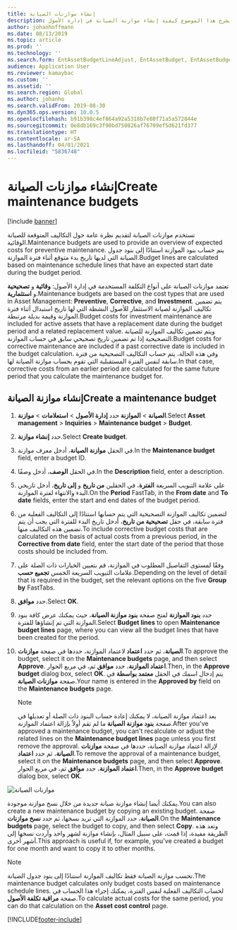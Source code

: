 ```yaml
---
title: إنشاء موازنات الصيانة
description: يشرح هذا الموضوع كيفية إنشاء موازنة الصيانة في إدارة الأصول.
author: johanhoffmann
ms.date: 08/13/2019
ms.topic: article
ms.prod: ''
ms.technology: ''
ms.search.form: EntAssetBudgetLineAdjust, EntAssetBudget, EntAssetBudgetRecalc, EntAssetBudgetCopy, EntAssetBudgetLine, EntAssetBudgetCreate, EntAssetBudgetApprove, EntAssetBudgetCalculateActualCost
audience: Application User
ms.reviewer: kamaybac
ms.custom: ''
ms.assetid: ''
ms.search.region: Global
ms.author: johanho
ms.search.validFrom: 2019-08-30
ms.dyn365.ops.version: 10.0.5
ms.openlocfilehash: b91b398c4ef864a92a5318b7e80f71a5a572844e
ms.sourcegitcommit: 0e8db169c3f90bd750826af76709ef5d621fd377
ms.translationtype: HT
ms.contentlocale: ar-SA
ms.lasthandoff: 04/01/2021
ms.locfileid: "5836748"
---
```

# <a name="create-maintenance-budgets"></a><span data-ttu-id="7222b-103">إنشاء موازنات الصيانة</span><span class="sxs-lookup"><span data-stu-id="7222b-103">Create maintenance budgets</span></span>

[!include [banner](../../includes/banner.md)]

 



<span data-ttu-id="7222b-104">تستخدم موازنات الصيانة لتقديم نظرة عامة حول التكاليف المتوقعة للصيانة الوقائية.</span><span class="sxs-lookup"><span data-stu-id="7222b-104">Maintenance budgets are used to provide an overview of expected costs for preventive maintenance.</span></span> <span data-ttu-id="7222b-105">يتم حساب بنود الموازنة استنادًا إلى بنود جدول الصيانة التي لديها تاريخ بدء متوقع أثناء فترة الموازنة.</span><span class="sxs-lookup"><span data-stu-id="7222b-105">Budget lines are calculated based on maintenance schedule lines that have an expected start date during the budget period.</span></span>

<span data-ttu-id="7222b-106">تعتمد موازنات الصيانة على أنواع التكلفة المستخدمة في إدارة الأصول: **وقائية** و **تصحيحية** و **استثمارية**.</span><span class="sxs-lookup"><span data-stu-id="7222b-106">Maintenance budgets are based on the cost types that are used in Asset Management: **Preventive**, **Corrective**, and **Investment**.</span></span> <span data-ttu-id="7222b-107">يتم تضمين تكاليف الموازنة لصيانة الاستثمار للأصول النشطة التي لها تاريخ استبدال أثناء فترة الموازنة وقيمة بديلة مرتبطة.</span><span class="sxs-lookup"><span data-stu-id="7222b-107">Budget costs for investment maintenance are included for active assets that have a replacement date during the budget period and a related replacement value.</span></span> <span data-ttu-id="7222b-108">ويتم تضمين تكاليف الموازنة للصيانة التصحيحية إذا تم تضمين تاريخ تصحيحي سابق في حساب الموازنة.</span><span class="sxs-lookup"><span data-stu-id="7222b-108">Budget costs for corrective maintenance are included if a past corrective date is included in the budget calculation.</span></span> <span data-ttu-id="7222b-109">وفي هذه الحالة، يتم حساب التكاليف التصحيحية من فترة سابقة لنفس الفترة المستقبلية التي تقوم بحساب موازنة الصيانة لها.</span><span class="sxs-lookup"><span data-stu-id="7222b-109">In that case, corrective costs from an earlier period are calculated for the same future period that you calculate the maintenance budget for.</span></span>

## <a name="create-a-maintenance-budget"></a><span data-ttu-id="7222b-110">إنشاء موازنة الصيانة</span><span class="sxs-lookup"><span data-stu-id="7222b-110">Create a maintenance budget</span></span>

1. <span data-ttu-id="7222b-111">حدد **إدارة الأصول** \> **استعلامات** \> **موازنة‏‎ الصيانة** \> **الموازنة‏‎**.</span><span class="sxs-lookup"><span data-stu-id="7222b-111">Select **Asset management** \> **Inquiries** \> **Maintenance budget** \> **Budget**.</span></span>
2. <span data-ttu-id="7222b-112">حدد **إنشاء موازنة**.</span><span class="sxs-lookup"><span data-stu-id="7222b-112">Select **Create budget**.</span></span>
3. <span data-ttu-id="7222b-113">في الحقل **موازنة الصيانة**، أدخل معرف موازنة.</span><span class="sxs-lookup"><span data-stu-id="7222b-113">In the **Maintenance budget** field, enter a budget ID.</span></span>
4. <span data-ttu-id="7222b-114">في الحقل **الوصف**، أدخل وصفًا.</span><span class="sxs-lookup"><span data-stu-id="7222b-114">In the **Description** field, enter a description.</span></span>
4. <span data-ttu-id="7222b-115">على علامة التبويب السريعة **الفترة**، في الحقلين **من تاريخ** و **إلى تاريخ**، أدخل تاريخي البدء والانتهاء لفترة الموازنة.</span><span class="sxs-lookup"><span data-stu-id="7222b-115">On the **Period** FastTab, in the **From date** and **To date** fields, enter the start and end dates of the budget period.</span></span>
5. <span data-ttu-id="7222b-116">لتضمين تكاليف الموازنة التصحيحية التي يتم حسابها استنادًا إلى التكاليف الفعلية من فترة سابقة، في حقل **تصحيحية من تاريخ**، أدخل تاريخ البدء للفترة التي يجب أن يتم تضمين هذه التكاليف منها.</span><span class="sxs-lookup"><span data-stu-id="7222b-116">To include corrective budget costs that are calculated on the basis of actual costs from a previous period, in the **Corrective from date** field, enter the start date of the period that those costs should be included from.</span></span>
6. <span data-ttu-id="7222b-117">وفقًا لمستوى التفاصيل المطلوب في الموازنة، قم بتعيين الخيارات ذات الصلة على علامات التبويب السريعة الخمس **تجميع حسب**.</span><span class="sxs-lookup"><span data-stu-id="7222b-117">Depending on the level of detail that is required in the budget, set the relevant options on the five **Group by** FastTabs.</span></span>
7. <span data-ttu-id="7222b-118">حدد **موافق**.</span><span class="sxs-lookup"><span data-stu-id="7222b-118">Select **OK**.</span></span>
8. <span data-ttu-id="7222b-119">حدد **بنود الموازنة** لفتح صفحة **بنود موازنة الصيانة**، حيث يمكنك عرض كافة بنود الموازنة التي تم إنشاؤها للفترة.</span><span class="sxs-lookup"><span data-stu-id="7222b-119">Select **Budget lines** to open **Maintenance budget lines** page, where you can view all the budget lines that have been created for the period.</span></span>
9. <span data-ttu-id="7222b-120">لاعتماد الموازنة، حددها في صفحة **موازنات‏‎ الصيانة**، ثم حدد **اعتماد**.</span><span class="sxs-lookup"><span data-stu-id="7222b-120">To approve the budget, select it on the **Maintenance budgets** page, and then select **Approve**.</span></span> <span data-ttu-id="7222b-121">ثم، في مربع الحوار‏‎ **اعتماد الموازنة**، حدد **موافق**.</span><span class="sxs-lookup"><span data-stu-id="7222b-121">Then, in the **Approve budget** dialog box, select **OK**.</span></span> <span data-ttu-id="7222b-122">يتم إدخال اسمك في الحقل **معتمد بواسطة** في صفحة **موازنات الصيانة**.</span><span class="sxs-lookup"><span data-stu-id="7222b-122">Your name is entered in the **Approved by** field on the **Maintenance budgets** page.</span></span>

    > [!NOTE]
    > <span data-ttu-id="7222b-123">بعد اعتماد موازنة الصيانة، لا يمكنك إعادة حساب البنود ذات الصلة أو تعديلها في صفحة **بنود موازنة الصيانة** ما لم تقم أولاً بإزالة اعتماد الموازنة.</span><span class="sxs-lookup"><span data-stu-id="7222b-123">After you've approved a maintenance budget, you can't recalculate or adjust the related lines on the **Maintenance budget lines** page unless you first remove the approval.</span></span> <span data-ttu-id="7222b-124">لإزالة اعتماد موازنة الصيانة، حددها في صفحة **موازنات‏‎ الصيانة**، ثم حدد **اعتماد**.</span><span class="sxs-lookup"><span data-stu-id="7222b-124">To remove the approval of a maintenance budget, select it on the **Maintenance budgets** page, and then select **Approve**.</span></span> <span data-ttu-id="7222b-125">ثم، في مربع الحوار‏‎ **اعتماد الموازنة**، حدد **موافق**.</span><span class="sxs-lookup"><span data-stu-id="7222b-125">Then, in the **Approve budget** dialog box, select **OK**.</span></span>

![موازنات الصيانة](media/01-maintenance-budgets.png)

<span data-ttu-id="7222b-127">يمكنك أيضا إنشاء موازنة صيانة جديدة من خلال نسخ موازنة موجودة.</span><span class="sxs-lookup"><span data-stu-id="7222b-127">You can also create a new maintenance budget by copying an existing budget.</span></span> <span data-ttu-id="7222b-128">صفحة **موازنات‏‎ الصيانة**، حدد الموازنة التي تريد نسخها، ثم حدد **نسخ**.</span><span class="sxs-lookup"><span data-stu-id="7222b-128">On the **Maintenance budgets** page, select the budget to copy, and then select **Copy**.</span></span> <span data-ttu-id="7222b-129">وتعد هذه الطريقة مفيدة، إذا قمت، على سبيل المثال، بإنشاء موازنة لشهر واحد وأردت نسخها إلى أشهر أخرى.</span><span class="sxs-lookup"><span data-stu-id="7222b-129">This approach is useful if, for example, you've created a budget for one month and want to copy it to other months.</span></span>

> [!NOTE]
> <span data-ttu-id="7222b-130">تحسب موازنة الصيانة فقط تكاليف الموازنة استنادًا إلى بنود جدول الصيانة.</span><span class="sxs-lookup"><span data-stu-id="7222b-130">The maintenance budget calculates only budget costs based on maintenance schedule lines.</span></span> <span data-ttu-id="7222b-131">لحساب التكاليف الفعلية لنفس الفترة، يمكنك إجراء هذا الحساب في صفحة **مراقبة تكلفة الأصول**.</span><span class="sxs-lookup"><span data-stu-id="7222b-131">To calculate actual costs for the same period, you can do that calculation on the **Asset cost control** page.</span></span> 


[!INCLUDE[footer-include](../../../includes/footer-banner.md)]